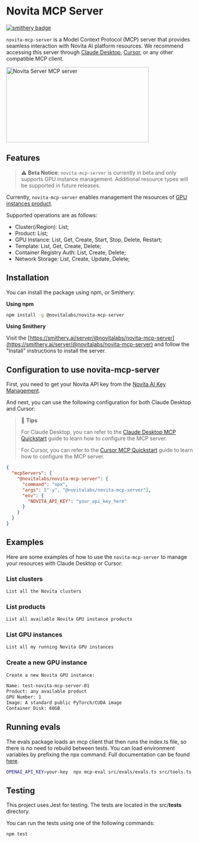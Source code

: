 # Novita MCP Server
[![smithery badge](https://smithery.ai/badge/@novitalabs/novita-mcp-server)](https://smithery.ai/server/@novitalabs/novita-mcp-server)

`novita-mcp-server` is a Model Context Protocol (MCP) server that provides seamless interaction with Novita AI platform resources. We recommend accessing this server through [Claude Desktop](https://claude.ai/download), [Cursor](https://www.cursor.com/), or any other compatible MCP client.

<a href="https://glama.ai/mcp/servers/@novitalabs/novita-mcp-server">
  <img width="380" height="200" src="https://glama.ai/mcp/servers/@novitalabs/novita-mcp-server/badge" alt="Novita Server MCP server" />
</a>

## Features

> ⚠️ **Beta Notice**: `novita-mcp-server` is currently in beta and only supports GPU instance management. Additional resource types will be supported in future releases.

Currently, `novita-mcp-server` enables management the resources of [GPU instances product](https://novita.ai/gpus-console). 

Supported operations are as follows:
- Cluster(/Region): List;
- Product: List;
- GPU Instance: List, Get, Create, Start, Stop, Delete, Restart;
- Template: List, Get, Create, Delete;
- Container Registry Auth: List, Create, Delete;
- Network Storage: List, Create, Update, Delete;

## Installation

You can install the package using npm, or Smithery:

**Using npm**

```bash
npm install -g @novitalabs/novita-mcp-server
```

**Using Smithery**

Visit the [https://smithery.ai/server/@novitalabs/novita-mcp-server](https://smithery.ai/server/@novitalabs/novita-mcp-server) and follow the "Install" instructions to install the server.

## Configuration to use novita-mcp-server

First, you need to get your Novita API key from the [Novita AI Key Management](https://novita.ai/settings/key-management).

And next, you can use the following configuration for both Claude Desktop and Cursor:

> 📌 **Tips**
> 
> For Claude Desktop, you can refer to the [Claude Desktop MCP Quickstart](https://modelcontextprotocol.io/quickstart/user) guide to learn how to configure the MCP server.
> 
> For Cursor, you can refer to the [Cursor MCP Quickstart](https://docs.cursor.com/context/model-context-protocol) guide to learn how to configure the MCP server.

```json
{
  "mcpServers": {
    "@novitalabs/novita-mcp-server": {
      "command": "npx",
      "args": ["-y", "@novitalabs/novita-mcp-server"],
      "env": {
        "NOVITA_API_KEY": "your_api_key_here"
      }
    }
  }
}
```

## Examples

Here are some examples of how to use the `novita-mcp-server` to manage your resources with Claude Desktop or Cursor:

### List clusters

```txt
List all the Novita clusters
```

### List products

```txt
List all available Novita GPU instance products
```

### List GPU instances

```txt
List all my running Novita GPU instances
```

### Create a new GPU instance

```txt
Create a new Novita GPU instance:

Name: test-novita-mcp-server-01
Product: any available product
GPU Number: 1
Image: A standard public PyTorch/CUDA image
Container Disk: 60GB
```



## Running evals

The evals package loads an mcp client that then runs the index.ts file, so there is no need to rebuild between tests. You can load environment variables by prefixing the npx command. Full documentation can be found [here](https://www.mcpevals.io/docs).

```bash
OPENAI_API_KEY=your-key  npx mcp-eval src/evals/evals.ts src/tools.ts
```
## Testing

This project uses Jest for testing. The tests are located in the src/__tests__ directory.

You can run the tests using one of the following commands:

```bash
npm test
```